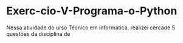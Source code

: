 # Exerc-cio-V-Programa-o-Python
Nessa atividade do urso Técnico em informática, realizei cercade 5 questões da disciplina de 
